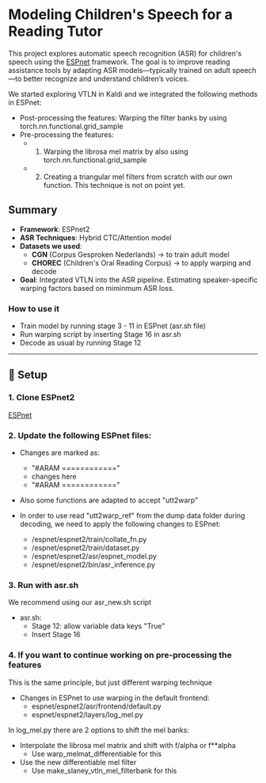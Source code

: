 # Modeling Children's Speech for a Reading Tutor

This project explores automatic speech recognition (ASR) for children's speech using the [ESPnet](https://github.com/espnet/espnet) framework. The goal is to improve reading assistance tools by adapting ASR models—typically trained on adult speech—to better recognize and understand children’s voices.

We started exploring VTLN in Kaldi and we integrated the following methods in ESPnet:
- Post-processing the features: Warping the filter banks by using torch.nn.functional.grid_sample
- Pre-processing the features:
   - 1) Warping the librosa mel matrix by also using torch.nn.functional.grid_sample
   - 2) Creating a triangular mel filters from scratch with our own function. This technique is not on point yet.

## Summary

- **Framework**: ESPnet2
- **ASR Techniques**: Hybrid CTC/Attention model
- **Datasets we used**:
  - **CGN** (Corpus Gesproken Nederlands) -> to train adult model
  - **CHOREC** (Children's Oral Reading Corpus) -> to apply warping and decode
- **Goal**: Integrated VTLN into the ASR pipeline. Estimating speaker-specific warping factors based on miminmum ASR loss.


### How to use it
- Train model by running stage 3 - 11 in ESPnet (asr.sh file)
- Run warping script by inserting Stage 16 in asr.sh
- Decode as usual by running Stage 12

---

## 🔧 Setup

### 1. Clone ESPnet2
[ESPnet](https://github.com/espnet/espnet)

### 2. Update the following ESPnet files:
- Changes are marked as:
  - "#ARAM ============"
  - changes here
  - "#ARAM ============"
- Also some functions are adapted to accept "utt2warp"

- In order to use read "utt2warp_ref" from the dump data folder during decoding, we need to apply the following changes to ESPnet:
  - /espnet/espnet2/train/collate_fn.py
  - /espnet/espnet2/train/dataset.py
  - /espnet/espnet2/asr/espnet_model.py
  - /espnet/espnet2/bin/asr_inference.py

### 3. Run with asr.sh
We recommend using our asr_new.sh script
- asr.sh:
  - Stage 12: allow variable data keys "True"
  - Insert Stage 16

### 4. If you want to continue working on pre-processing the features
This is the same principle, but just different warping technique

- Changes in ESPnet to use warping in the default frontend:
  - espnet/espnet2/asr/frontend/default.py
  - espnet/espnet2/layers/log_mel.py
    
In log_mel.py there are 2 options to shift the mel banks:
- Interpolate the librosa mel matrix and shift with f/alpha or f**alpha
    - Use warp_melmat_differentiable for this 
- Use the new differentiable mel filter 
  - Use make_slaney_vtln_mel_filterbank for this




